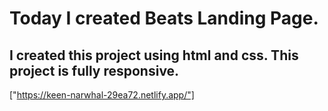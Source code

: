# Today I created Beats Landing Page.
## I created this project using html and css. This project is fully responsive.

["https://keen-narwhal-29ea72.netlify.app/"]